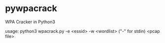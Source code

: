 # pywpacrack
WPA Cracker in Python3

usage: python3 wpacrack.py -e \<essid> -w \<wordlist> ("-" for stdin) \<pcap file>
